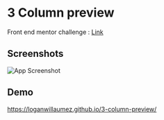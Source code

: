 
# 3 Column preview

Front end mentor challenge : [Link](https://www.frontendmentor.io/solutions/3columnpreview-FR5iEixnn)


## Screenshots

![App Screenshot](https://user-images.githubusercontent.com/60406970/132373812-65e86eae-6418-4819-825d-1686b4361780.png)

  
## Demo

https://loganwillaumez.github.io/3-column-preview/

  
